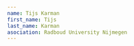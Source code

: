 ```yaml
---
name: Tijs Karman
first_name: Tijs
last_name: Karman
asociation: Radboud University Nijmegen
---
```

